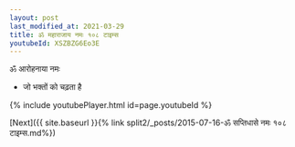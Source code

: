 ```yaml
---
layout: post
last_modified_at: 2021-03-29
title: ॐ महाराजाय नमः १०८ टाइम्स
youtubeId: XSZBZG6Eo3E
---
```

 
 
 ॐ आरोहनाया नमः  
 
 -  जो भक्तों को चढ़ता है 
 
  
 
  
 
 
 
 
 
 


{% include youtubePlayer.html id=page.youtubeId %}
 
[Next]({{ site.baseurl }}{% link  split2/_posts/2015-07-16-ॐ सप्तिधासे नमः १०८ टाइम्स.md%})
 
